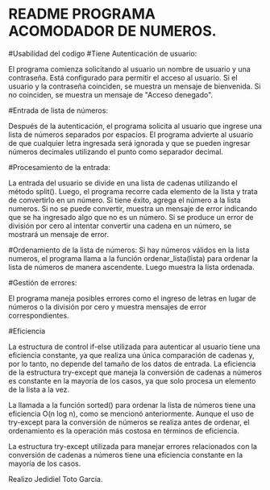 # README PROGRAMA ACOMODADOR DE NUMEROS.


#Usabilidad del codigo
#Tiene Autenticación de usuario:

El programa comienza solicitando al usuario un nombre de usuario y una contraseña. Está configurado para permitir el acceso al usuario. 
Si el usuario y la contraseña coinciden, se muestra un mensaje de bienvenida. Si no coinciden, se muestra un mensaje de "Acceso denegado".

#Entrada de lista de números:

Después de la autenticación, el programa solicita al usuario que ingrese una lista de números separados por espacios.
El programa advierte al usuario de que cualquier letra ingresada será ignorada y que se pueden ingresar números decimales utilizando el punto como separador decimal.

#Procesamiento de la entrada:

La entrada del usuario se divide en una lista de cadenas utilizando el método split().
Luego, el programa recorre cada elemento de la lista y trata de convertirlo en un número. Si tiene éxito, agrega el número a la lista numeros. Si no se puede convertir, muestra un mensaje de error indicando que se ha ingresado algo que no es un número.
Si se produce un error de división por cero al intentar convertir una cadena en un número, se mostrará un mensaje de error.

#Ordenamiento de la lista de números:
Si hay números válidos en la lista numeros, el programa llama a la función ordenar_lista(lista) para ordenar la lista de números de manera ascendente. Luego muestra la lista ordenada.

#Gestión de errores:

El programa maneja posibles errores como el ingreso de letras en lugar de números o la división por cero y muestra mensajes de error correspondientes.

#Eficiencia

La estructura de control if-else utilizada para autenticar al usuario tiene una eficiencia constante, ya que realiza una única comparación de cadenas y, por lo tanto, no depende del tamaño de los datos de entrada.
La eficiencia de la estructura try-except que maneja la conversión de cadenas a números es constante en la mayoría de los casos, ya que solo procesa un elemento de la lista a la vez. 

La llamada a la función sorted() para ordenar la lista de números tiene una eficiencia O(n log n), como se mencionó anteriormente. Aunque el uso de try-except para la conversión de números se realiza antes de ordenar,
el ordenamiento es la operación más costosa en términos de eficiencia.

La estructura try-except utilizada para manejar errores relacionados con la conversión de cadenas a números tiene una eficiencia constante en la mayoría de los casos.

Realizo Jedidiel Toto Garcia.
